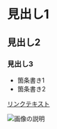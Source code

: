# 見出し1
## 見出し2
### 見出し3

- 箇条書き1
- 箇条書き2

[リンクテキスト](http://example.com)

![画像の説明](path/to/image.png)